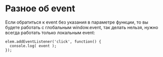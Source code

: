 # Разное об event

Если обратиться к event без указания в параметре функции, то вы будете работать с глобальным window.event, так делать нельзя, нужно всегда работать только локальным event:

    elem.addEventListener('click', function() {
      console.log( event );
    });
